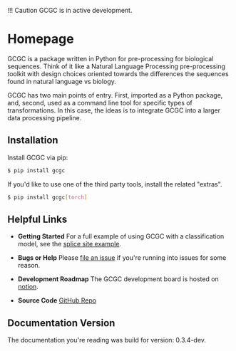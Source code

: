 !!! Caution
    GCGC is in active development.

# Homepage

GCGC is a package written in Python for pre-processing for biological sequences. Think of it like a
Natural Language Processing pre-processing toolkit with design choices oriented towards the
differences the sequences found in natural language vs biology.

GCGC has two main points of entry. First, imported as a Python package, and,
second, used as a command line tool for specific types of transformations. In this case, the ideas
is to integrate GCGC into a larger data processing pipeline.

## Installation

Install GCGC via pip:

```bash
$ pip install gcgc
```

If you'd like to use one of the third party tools, install the related "extras".

```bash
$ pip install gcgc[torch]
```

## Helpful Links

- __Getting Started__ For a full example of using GCGC with a classification model, see the [splice site
  example](./examples/splice-site.md).

- __Bugs or Help__ Please [file an issue](https://github.com/tshauck/gcgc/issues) if you're running into issues for
  some reason.

- __Development Roadmap__ The GCGC development board is hosted on [notion](https://www.notion.so/3649815c53324f01ae03abc99707dc68?v=98d8b29c39544dca9cde8ddc0dd8c98b).

- __Source Code__ [GitHub Repo](https://github.com/tshauck/gcgc)

## Documentation Version

The documentation you're reading was build for version: 0.3.4-dev.
